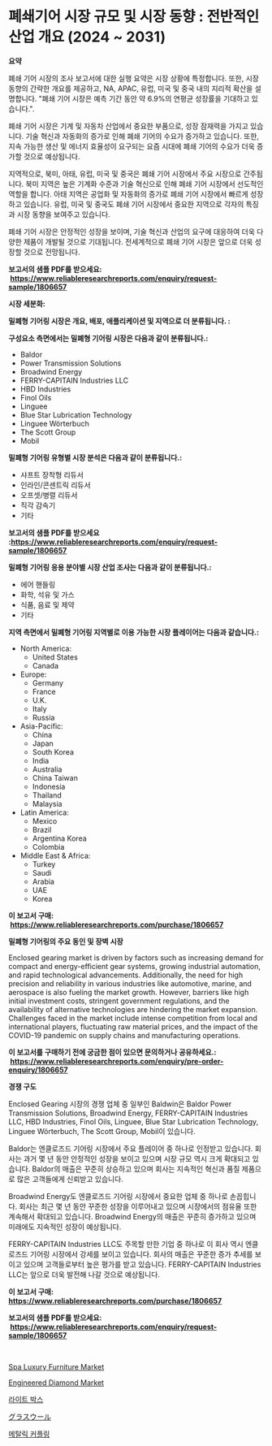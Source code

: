 <p><h1>폐쇄기어 시장 규모 및 시장 동향 : 전반적인 산업 개요 (2024 ~ 2031)</h1></p><p><strong>요약</strong></p>
<p><p>폐쇄 기어 시장의 조사 보고서에 대한 실행 요약은 시장 상황에 특정합니다. 또한, 시장 동향의 간략한 개요를 제공하고, NA, APAC, 유럽, 미국 및 중국 내의 지리적 확산을 설명합니다. "폐쇄 기어 시장은 예측 기간 동안 약 6.9%의 연평균 성장률을 기대하고 있습니다.".</p><p>폐쇄 기어 시장은 기계 및 자동차 산업에서 중요한 부품으로, 성장 잠재력을 가지고 있습니다. 기술 혁신과 자동화의 증가로 인해 폐쇄 기어의 수요가 증가하고 있습니다. 또한, 지속 가능한 생산 및 에너지 효율성이 요구되는 요즘 시대에 폐쇄 기어의 수요가 더욱 증가할 것으로 예상됩니다.</p><p>지역적으로, 북미, 아태, 유럽, 미국 및 중국은 폐쇄 기어 시장에서 주요 시장으로 간주됩니다. 북미 지역은 높은 기계화 수준과 기술 혁신으로 인해 폐쇄 기어 시장에서 선도적인 역할을 합니다. 아태 지역은 공업화 및 자동화의 증가로 폐쇄 기어 시장에서 빠르게 성장하고 있습니다. 유럽, 미국 및 중국도 폐쇄 기어 시장에서 중요한 지역으로 각자의 특징과 시장 동향을 보여주고 있습니다.</p><p>폐쇄 기어 시장은 안정적인 성장을 보이며, 기술 혁신과 산업의 요구에 대응하여 더욱 다양한 제품이 개발될 것으로 기대됩니다. 전세계적으로 폐쇄 기어 시장은 앞으로 더욱 성장할 것으로 전망됩니다.</p></p>
<p><strong>보고서의 샘플 PDF를 받으세요: &nbsp;<a href="https://www.reliableresearchreports.com/enquiry/request-sample/1806657">https://www.reliableresearchreports.com/enquiry/request-sample/1806657</a></strong></p>
<p><strong>시장 세분화:</strong></p>
<p><strong> 밀폐형 기어링 시장은 개요, 배포, 애플리케이션 및 지역으로 더 분류됩니다. :</strong></p>
<p><strong>구성요소 측면에서는 밀폐형 기어링 시장은 다음과 같이 분류됩니다.:</strong></p>
<p><ul><li>Baldor</li><li>Power Transmission Solutions</li><li>Broadwind Energy</li><li>FERRY-CAPITAIN Industries LLC</li><li>HBD Industries</li><li>Finol Oils</li><li>Linguee</li><li>Blue Star Lubrication Technology</li><li>Linguee Wörterbuch</li><li>The Scott Group</li><li>Mobil</li></ul></p>
<p><strong> 밀폐형 기어링 유형별 시장 분석은 다음과 같이 분류됩니다.:</strong></p>
<p><ul><li>샤프트 장착형 리듀서</li><li>인라인/콘센트릭 리듀서</li><li>오프셋/병렬 리듀서</li><li>직각 감속기</li><li>기타</li></ul></p>
<p><strong>보고서의 샘플 PDF를 받으세요 :<a href="https://www.reliableresearchreports.com/enquiry/request-sample/1806657">https://www.reliableresearchreports.com/enquiry/request-sample/1806657</a></strong></p>
<p><strong> 밀폐형 기어링 응용 분야별 시장 산업 조사는 다음과 같이 분류됩니다.:</strong></p>
<p><ul><li>에어 핸들링</li><li>화학, 석유 및 가스</li><li>식품, 음료 및 제약</li><li>기타</li></ul></p>
<p><strong>지역 측면에서 밀폐형 기어링 지역별로 이용 가능한 시장 플레이어는 다음과 같습니다.:</strong></p>
<p><ul>
    <li>
        North America:
        <ul>
            <li>United States</li>
            <li>Canada</li>
        </ul>
    </li>
    <li>
        Europe:
        <ul>
            <li>Germany</li>
            <li>France</li>
            <li>U.K.</li>
            <li>Italy</li>
            <li>Russia</li>
        </ul>
    </li>
    <li>
        Asia-Pacific:
        <ul>
            <li>China</li>
            <li>Japan</li>
            <li>South Korea</li>
            <li>India</li>
            <li>Australia</li>
            <li>China Taiwan</li>
            <li>Indonesia</li>
            <li>Thailand</li>
            <li>Malaysia</li>
        </ul>
    </li>
    <li>
        Latin America:
        <ul>
            <li>Mexico</li>
            <li>Brazil</li>
            <li>Argentina Korea</li>
            <li>Colombia</li>
        </ul>
    </li>
    <li>
        Middle East & Africa:
        <ul>
            <li>Turkey</li>
            <li>Saudi</li>
            <li>Arabia</li>
            <li>UAE</li>
            <li>Korea</li>
        </ul>
    </li>
    </ul></p>
<p><strong>이 보고서 구매: &nbsp;<a href="https://www.reliableresearchreports.com/purchase/1806657">https://www.reliableresearchreports.com/purchase/1806657</a></strong></p>
<p><strong>밀폐형 기어링의 주요 동인 및 장벽 시장</strong></p>
<p><p>Enclosed gearing market is driven by factors such as increasing demand for compact and energy-efficient gear systems, growing industrial automation, and rapid technological advancements. Additionally, the need for high precision and reliability in various industries like automotive, marine, and aerospace is also fueling the market growth. However, barriers like high initial investment costs, stringent government regulations, and the availability of alternative technologies are hindering the market expansion. Challenges faced in the market include intense competition from local and international players, fluctuating raw material prices, and the impact of the COVID-19 pandemic on supply chains and manufacturing operations.</p></p>
<p><strong>이 보고서를 구매하기 전에 궁금한 점이 있으면 문의하거나 공유하세요.: &nbsp;<a href="https://www.reliableresearchreports.com/enquiry/pre-order-enquiry/1806657">https://www.reliableresearchreports.com/enquiry/pre-order-enquiry/1806657</a></strong></p>
<p><strong>경쟁 구도</strong></p>
<p><p>Enclosed Gearing 시장의 경쟁 업체 중 일부인 Baldwin은 Baldor Power Transmission Solutions, Broadwind Energy, FERRY-CAPITAIN Industries LLC, HBD Industries, Finol Oils, Linguee, Blue Star Lubrication Technology, Linguee Wörterbuch, The Scott Group, Mobil이 있습니다.</p><p>Baldor는 엔클로즈드 기어링 시장에서 주요 플레이어 중 하나로 인정받고 있습니다. 회사는 과거 몇 년 동안 안정적인 성장을 보이고 있으며 시장 규모 역시 크게 확대되고 있습니다. Baldor의 매출은 꾸준히 상승하고 있으며 회사는 지속적인 혁신과 품질 제품으로 많은 고객들에게 신뢰받고 있습니다.</p><p>Broadwind Energy도 엔클로즈드 기어링 시장에서 중요한 업체 중 하나로 손꼽힙니다. 회사는 최근 몇 년 동안 꾸준한 성장을 이루어내고 있으며 시장에서의 점유율 또한 계속해서 확대되고 있습니다. Broadwind Energy의 매출은 꾸준히 증가하고 있으며 미래에도 지속적인 성장이 예상됩니다.</p><p>FERRY-CAPITAIN Industries LLC도 주목할 만한 기업 중 하나로 이 회사 역시 엔클로즈드 기어링 시장에서 강세를 보이고 있습니다. 회사의 매출은 꾸준한 증가 추세를 보이고 있으며 고객들로부터 높은 평가를 받고 있습니다. FERRY-CAPITAIN Industries LLC는 앞으로 더욱 발전해 나갈 것으로 예상됩니다.</p></p>
<p><strong>이 보고서 구매: &nbsp; <a href="https://www.reliableresearchreports.com/purchase/1806657">https://www.reliableresearchreports.com/purchase/1806657</a></strong></p>
<p><strong>보고서의 샘플 PDF를 받으세요: &nbsp;<a href="https://www.reliableresearchreports.com/enquiry/request-sample/1806657">https://www.reliableresearchreports.com/enquiry/request-sample/1806657</a></strong><strong></strong></p>
<p>&nbsp;</p>
<p><p><a href="https://issuu.com/reportprime-2/docs/spa-luxury-furniture-market-size-2030.pptx">Spa Luxury Furniture Market</a></p><p><a href="https://github.com/luckyshygirl/Market-Research-Report-List-3/blob/main/engineered-diamond-market.md">Engineered Diamond Market</a></p><p><a href="https://github.com/vsnao330707/Market-Research-Report-List-1/blob/main/8820721193835.md">라이트 박스</a></p><p><a href="https://github.com/zjkmgcs938405/Market-Research-Report-List-1/blob/main/8516841194141.md">グラスウール</a></p><p><a href="https://github.com/laholand/Market-Research-Report-List-2/blob/main/2114104193834.md">메탈릭 커플링</a></p></p>